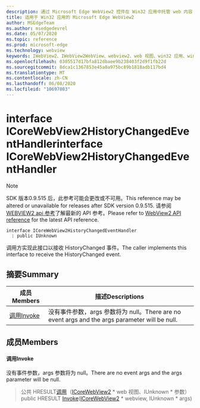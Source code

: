 ```yaml
---
description: 通过 Microsoft Edge WebView2 控件在 Win32 应用中托管 web 内容
title: 适用于 Win32 应用的 Microsoft Edge WebView2
author: MSEdgeTeam
ms.author: msedgedevrel
ms.date: 05/07/2020
ms.topic: reference
ms.prod: microsoft-edge
ms.technology: webview
keywords: IWebView2、IWebView2WebView、webview2、web 视图、win32 应用、win32、edge、ICoreWebView2、ICoreWebView2Controller、浏览器控件、边缘 html
ms.openlocfilehash: 0305517d17bfa812dbaee9b238403f2d9f1fb22d
ms.sourcegitcommit: 8dca1c1367853e45a0a975bc89b1818adb117bd4
ms.translationtype: MT
ms.contentlocale: zh-CN
ms.lasthandoff: 06/08/2020
ms.locfileid: "10697803"
---
```

# <span data-ttu-id="3c8d5-104">interface ICoreWebView2HistoryChangedEventHandler</span><span class="sxs-lookup"><span data-stu-id="3c8d5-104">interface ICoreWebView2HistoryChangedEventHandler</span></span> 

> [!NOTE]
> <span data-ttu-id="3c8d5-105">SDK 版本0.9.515 后，此参考可能会更改或不可用。</span><span class="sxs-lookup"><span data-stu-id="3c8d5-105">This reference may be altered or unavailable for releases after SDK version 0.9.515.</span></span> <span data-ttu-id="3c8d5-106">请参阅[WEBVIEW2 api 参考](../../../webview2-api-reference.md)了解最新的 API 参考。</span><span class="sxs-lookup"><span data-stu-id="3c8d5-106">Please refer to [WebView2 API reference](../../../webview2-api-reference.md) for the latest API reference.</span></span>

```
interface ICoreWebView2HistoryChangedEventHandler
  : public IUnknown
```

<span data-ttu-id="3c8d5-107">调用方实现此接口以接收 HistoryChanged 事件。</span><span class="sxs-lookup"><span data-stu-id="3c8d5-107">The caller implements this interface to receive the HistoryChanged event.</span></span>

## <span data-ttu-id="3c8d5-108">摘要</span><span class="sxs-lookup"><span data-stu-id="3c8d5-108">Summary</span></span>

 <span data-ttu-id="3c8d5-109">成员</span><span class="sxs-lookup"><span data-stu-id="3c8d5-109">Members</span></span>                        | <span data-ttu-id="3c8d5-110">描述</span><span class="sxs-lookup"><span data-stu-id="3c8d5-110">Descriptions</span></span>
--------------------------------|---------------------------------------------
[<span data-ttu-id="3c8d5-111">调用</span><span class="sxs-lookup"><span data-stu-id="3c8d5-111">Invoke</span></span>](#invoke) | <span data-ttu-id="3c8d5-112">没有事件参数，args 参数将为 null。</span><span class="sxs-lookup"><span data-stu-id="3c8d5-112">There are no event args and the args parameter will be null.</span></span>

## <span data-ttu-id="3c8d5-113">成员</span><span class="sxs-lookup"><span data-stu-id="3c8d5-113">Members</span></span>

#### <span data-ttu-id="3c8d5-114">调用</span><span class="sxs-lookup"><span data-stu-id="3c8d5-114">Invoke</span></span> 

<span data-ttu-id="3c8d5-115">没有事件参数，args 参数将为 null。</span><span class="sxs-lookup"><span data-stu-id="3c8d5-115">There are no event args and the args parameter will be null.</span></span>

> <span data-ttu-id="3c8d5-116">公共 HRESULT[调用](#invoke)（[ICoreWebView2](icorewebview2.md) \* web 视图、IUnknown \* 参数）</span><span class="sxs-lookup"><span data-stu-id="3c8d5-116">public HRESULT [Invoke](#invoke)([ICoreWebView2](icorewebview2.md) \* webview, IUnknown \* args)</span></span>


